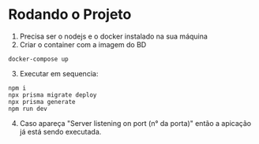# Rodando o Projeto

1. Precisa ser o nodejs e o docker instalado na sua máquina
2. Criar o container com a imagem do BD
```
docker-compose up
```
3. Executar em sequencia:
``` 
npm i
npx prisma migrate deploy
npx prisma generate
npm run dev
```
4. Caso apareça "Server listening on port (n° da porta)" então a apicação já está sendo executada.